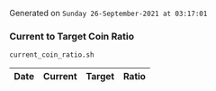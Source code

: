 Generated on `Sunday 26-September-2021 at 03:17:01`

### Current to Target Coin Ratio
`current_coin_ratio.sh`

Date|Current|Target|Ratio
---|---|---|---
